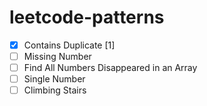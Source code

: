 # leetcode-patterns

- [x] Contains Duplicate [1]
- [ ] Missing Number
- [ ] Find All Numbers Disappeared in an Array
- [ ] Single Number
- [ ] Climbing Stairs
